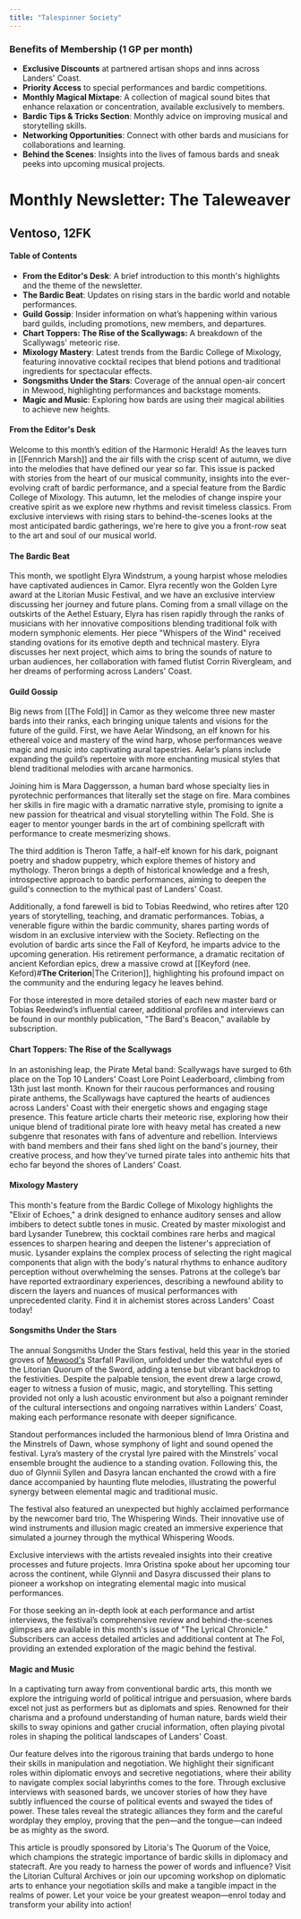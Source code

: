 ```yaml
---
title: "Talespinner Society"
---
```


### Benefits of Membership (1 GP per month)

- **Exclusive Discounts** at partnered artisan shops and inns across Landers' Coast.
- **Priority Access** to special performances and bardic competitions.
- **Monthly Magical Mixtape**: A collection of magical sound bites that enhance relaxation or concentration, available exclusively to members.
- **Bardic Tips & Tricks Section**: Monthly advice on improving musical and storytelling skills.
- **Networking Opportunities**: Connect with other bards and musicians for collaborations and learning.
- **Behind the Scenes**: Insights into the lives of famous bards and sneak peeks into upcoming musical projects.

# Monthly Newsletter: The Taleweaver

## Ventoso, 12FK
#### Table of Contents
- **From the Editor's Desk**: A brief introduction to this month's highlights and the theme of the newsletter.
- **The Bardic Beat**: Updates on rising stars in the bardic world and notable performances.
- **Guild Gossip**: Insider information on what’s happening within various bard guilds, including promotions, new members, and departures.
- **Chart Toppers: The Rise of the Scallywags:** A breakdown of the Scallywags' meteoric rise.
- **Mixology Mastery**: Latest trends from the Bardic College of Mixology, featuring innovative cocktail recipes that blend potions and traditional ingredients for spectacular effects.
- **Songsmiths Under the Stars**: Coverage of the annual open-air concert in Mewood, highlighting performances and backstage moments.
- **Magic and Music**: Exploring how bards are using their magical abilities to achieve new heights.
#### From the Editor's Desk
Welcome to this month’s edition of the Harmonic Herald! As the leaves turn in [[Fennrich Marsh]] and the air fills with the crisp scent of autumn, we dive into the melodies that have defined our year so far. This issue is packed with stories from the heart of our musical community, insights into the ever-evolving craft of bardic performance, and a special feature from the Bardic College of Mixology. This autumn, let the melodies of change inspire your creative spirit as we explore new rhythms and revisit timeless classics. From exclusive interviews with rising stars to behind-the-scenes looks at the most anticipated bardic gatherings, we're here to give you a front-row seat to the art and soul of our musical world.
#### The Bardic Beat
This month, we spotlight Elyra Windstrum, a young harpist whose melodies have captivated audiences in Camor. Elyra recently won the Golden Lyre award at the Litorian Music Festival, and we have an exclusive interview discussing her journey and future plans. Coming from a small village on the outskirts of the Aethel Estuary, Elyra has risen rapidly through the ranks of musicians with her innovative compositions blending traditional folk with modern symphonic elements. Her piece "Whispers of the Wind" received standing ovations for its emotive depth and technical mastery. Elyra discusses her next project, which aims to bring the sounds of nature to urban audiences, her collaboration with famed flutist Corrin Rivergleam, and her dreams of performing across Landers' Coast.
#### Guild Gossip
Big news from [[The Fold]] in Camor as they welcome three new master bards into their ranks, each bringing unique talents and visions for the future of the guild. First, we have Aelar Windsong, an elf known for his ethereal voice and mastery of the wind harp, whose performances weave magic and music into captivating aural tapestries. Aelar’s plans include expanding the guild’s repertoire with more enchanting musical styles that blend traditional melodies with arcane harmonics.

Joining him is Mara Daggersson, a human bard whose specialty lies in pyrotechnic performances that literally set the stage on fire. Mara combines her skills in fire magic with a dramatic narrative style, promising to ignite a new passion for theatrical and visual storytelling within The Fold. She is eager to mentor younger bards in the art of combining spellcraft with performance to create mesmerizing shows.

The third addition is Theron Taffe, a half-elf known for his dark, poignant poetry and shadow puppetry, which explore themes of history and mythology. Theron brings a depth of historical knowledge and a fresh, introspective approach to bardic performances, aiming to deepen the guild's connection to the mythical past of Landers' Coast.

Additionally, a fond farewell is bid to Tobias Reedwind, who retires after 120 years of storytelling, teaching, and dramatic performances. Tobias, a venerable figure within the bardic community, shares parting words of wisdom in an exclusive interview with the Society. Reflecting on the evolution of bardic arts since the Fall of Keyford, he imparts advice to the upcoming generation. His retirement performance, a dramatic recitation of ancient Kefordian epics, drew a massive crowd at [[Keyford (nee. Keford)#**The Criterion**|The Criterion]], highlighting his profound impact on the community and the enduring legacy he leaves behind.

For those interested in more detailed stories of each new master bard or Tobias Reedwind’s influential career, additional profiles and interviews can be found in our monthly publication, "The Bard's Beacon," available by subscription.
#### Chart Toppers: The Rise of the Scallywags
In an astonishing leap, the Pirate Metal band: Scallywags have surged to 6th place on the Top 10 Landers' Coast Lore Point Leaderboard, climbing from 13th just last month. Known for their raucous performances and rousing pirate anthems, the Scallywags have captured the hearts of audiences across Landers' Coast with their energetic shows and engaging stage presence. This feature article charts their meteoric rise, exploring how their unique blend of traditional pirate lore with heavy metal has created a new subgenre that resonates with fans of adventure and rebellion. Interviews with band members and their fans shed light on the band's journey, their creative process, and how they've turned pirate tales into anthemic hits that echo far beyond the shores of Landers' Coast.
#### Mixology Mastery
This month's feature from the Bardic College of Mixology highlights the "Elixir of Echoes," a drink designed to enhance auditory senses and allow imbibers to detect subtle tones in music. Created by master mixologist and bard Lysander Tunebrew, this cocktail combines rare herbs and magical essences to sharpen hearing and deepen the listener's appreciation of music. Lysander explains the complex process of selecting the right magical components that align with the body's natural rhythms to enhance auditory perception without overwhelming the senses. Patrons at the college’s bar have reported extraordinary experiences, describing a newfound ability to discern the layers and nuances of musical performances with unprecedented clarity. Find it in alchemist stores across Landers' Coast today!
#### Songsmiths Under the Stars
The annual Songsmiths Under the Stars festival, held this year in the storied groves of [Mewood's]() Starfall Pavilion, unfolded under the watchful eyes of the Litorian Quorum of the Sword, adding a tense but vibrant backdrop to the festivities. Despite the palpable tension, the event drew a large crowd, eager to witness a fusion of music, magic, and storytelling. This setting provided not only a lush acoustic environment but also a poignant reminder of the cultural intersections and ongoing narratives within Landers' Coast, making each performance resonate with deeper significance.

Standout performances included the harmonious blend of Imra Oristina and the Minstrels of Dawn, whose symphony of light and sound opened the festival. Lyra’s mastery of the crystal lyre paired with the Minstrels’ vocal ensemble brought the audience to a standing ovation. Following this, the duo of Glynnii Syllen and Dasyra Iancan enchanted the crowd with a fire dance accompanied by haunting flute melodies, illustrating the powerful synergy between elemental magic and traditional music.

The festival also featured an unexpected but highly acclaimed performance by the newcomer bard trio, The Whispering Winds. Their innovative use of wind instruments and illusion magic created an immersive experience that simulated a journey through the mythical Whispering Woods.

Exclusive interviews with the artists revealed insights into their creative processes and future projects. Imra Oristina spoke about her upcoming tour across the continent, while Glynnii and Dasyra discussed their plans to pioneer a workshop on integrating elemental magic into musical performances.

For those seeking an in-depth look at each performance and artist interviews, the festival’s comprehensive review and behind-the-scenes glimpses are available in this month's issue of "The Lyrical Chronicle." Subscribers can access detailed articles and additional content at The Fol, providing an extended exploration of the magic behind the festival.
#### Magic and Music
In a captivating turn away from conventional bardic arts, this month we explore the intriguing world of political intrigue and persuasion, where bards excel not just as performers but as diplomats and spies. Renowned for their charisma and a profound understanding of human nature, bards wield their skills to sway opinions and gather crucial information, often playing pivotal roles in shaping the political landscapes of Landers' Coast.

Our feature delves into the rigorous training that bards undergo to hone their skills in manipulation and negotiation. We highlight their significant roles within diplomatic envoys and secretive negotiations, where their ability to navigate complex social labyrinths comes to the fore. Through exclusive interviews with seasoned bards, we uncover stories of how they have subtly influenced the course of political events and swayed the tides of power. These tales reveal the strategic alliances they form and the careful wordplay they employ, proving that the pen—and the tongue—can indeed be as mighty as the sword.

This article is proudly sponsored by Litoria's The Quorum of the Voice, which champions the strategic importance of bardic skills in diplomacy and statecraft. Are you ready to harness the power of words and influence? Visit the Litorian Cultural Archives or join our upcoming workshop on diplomatic arts to enhance your negotiation skills and make a tangible impact in the realms of power. Let your voice be your greatest weapon—enrol today and transform your ability into action!